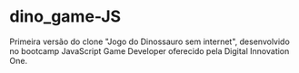 # dino_game-JS
Primeira versão do clone "Jogo do Dinossauro sem internet", desenvolvido no bootcamp JavaScript Game Developer oferecido pela Digital Innovation One.
